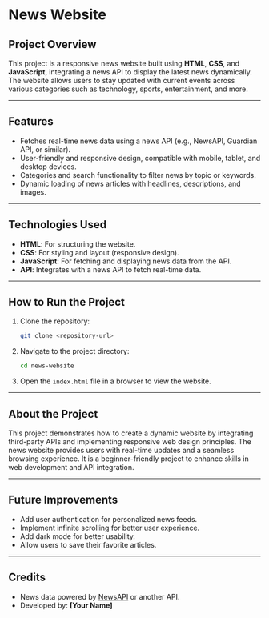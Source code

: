 # News Website

## Project Overview
This project is a responsive news website built using **HTML**, **CSS**, and **JavaScript**, integrating a news API to display the latest news dynamically. The website allows users to stay updated with current events across various categories such as technology, sports, entertainment, and more.

---

## Features
- Fetches real-time news data using a news API (e.g., NewsAPI, Guardian API, or similar).
- User-friendly and responsive design, compatible with mobile, tablet, and desktop devices.
- Categories and search functionality to filter news by topic or keywords.
- Dynamic loading of news articles with headlines, descriptions, and images.

---

## Technologies Used
- **HTML**: For structuring the website.
- **CSS**: For styling and layout (responsive design).
- **JavaScript**: For fetching and displaying news data from the API.
- **API**: Integrates with a news API to fetch real-time data.

---

## How to Run the Project
1. Clone the repository:
   ```bash
   git clone <repository-url>
   ```
2. Navigate to the project directory:
   ```bash
   cd news-website
   ```
3. Open the `index.html` file in a browser to view the website.

---

## About the Project
This project demonstrates how to create a dynamic website by integrating third-party APIs and implementing responsive web design principles. The news website provides users with real-time updates and a seamless browsing experience. It is a beginner-friendly project to enhance skills in web development and API integration.

---

## Future Improvements
- Add user authentication for personalized news feeds.
- Implement infinite scrolling for better user experience.
- Add dark mode for better usability.
- Allow users to save their favorite articles.

---

## Credits
- News data powered by [NewsAPI](https://newsapi.org/) or another API.
- Developed by: **[Your Name]**

